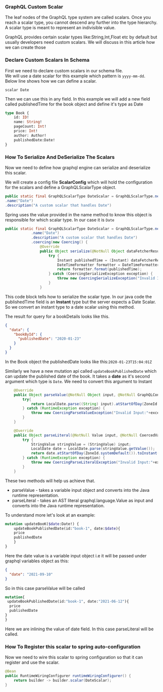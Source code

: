 ### GraphQL Custom Scalar

The leaf nodes of the GraphQL type system are called scalars. Once you reach a scalar type, you cannot descend any further into the type hierarchy. A scalar type is meant to represent an indivisible value.

GraphQL provides certain scalar types like:String,Int,Float etc by default but usually developers need custom scalars. We will discuss in this article how we can create those

### Declare Custom Scalars In Schema

First we need to declare custom scalars in our schema file.  
We will use a date scalar for this example which pattern is `yyyy-mm-dd`. Below line shows how we can define a scalar.

`scalar Date` 

Then we can use this in any field. In this example we will add  a new field called publishedTime for the book object and define it's type as Date

```graphql
type Book {
    id: ID!
    name: String!
    pageCount: Int!
    price: Int!
    author: Author!
    publishedDate:Date!
}
```

### How To Serialize And DeSerialize The Scalars

Now we need to define how graphql engine can serialize and deserialize this scalar.

We will create a config file **ScalarConfig** which will hold the configuration for the scalars and define a GraphQLScalarType object.

``` Java
public static final GraphQLScalarType DateScalar = GraphQLScalarType.newScalar()
.name("Date")
.description("A custom scalar that handles Date")
```
Spring uses the value provided in the name method to know this object is responsible for which scalar type. In our case it is `Date`

```java
public static final GraphQLScalarType DateScalar = GraphQLScalarType.newScalar()
            .name("Date")
            .description("A custom scalar that handles Date")
            .coercing(new Coercing() {
                @Override
                public Object serialize(@NotNull Object dataFetcherResult, @NotNull GraphQLContext graphQLContext, @NotNull Locale locale) throws CoercingSerializeException {
                    try {
                        Instant publishedTime = (Instant) dataFetcherResult;
                        DateTimeFormatter formatter = DateTimeFormatter.ISO_LOCAL_DATE.withZone(ZoneId.systemDefault());
                        return formatter.format(publishedTime);
                    } catch (CoercingSerializeException exception) {
                        throw new CoercingSerializeException("Invalid Input:"+exception.getMessage());
                    }
                }
```
This code block tells how to serialize the scalar type. In our java code the publishedTime field is an **Instant** type but the server expects a Date Scalar. So we convert an instant type to a date scalar using this method.

The result for query for a bookDetails looks like this.
```json
{
  "data": {
    "bookById": {
      "publishedDate": "2020-01-23"
    }
  }
}
```
In the Book object the publishedDate looks like this:`2020-01-23T15:04:01Z`

Similarly we have a new mutation api called `updateBookPublishedDate` which can update the published date of the book. It takes a **date** as it's second argument which type is `Date`. We need to convert this argument to Instant

```java
    @Override
    public Object parseValue(@NotNull Object input, @NotNull GraphQLContext graphQLContext, @NotNull Locale locale) throws CoercingParseValueException {
        try{
            return LocalDate.parse((String) input).atStartOfDay(ZoneId.systemDefault()).toInstant();
        } catch (RuntimeException exception) {
            throw new CoercingParseValueException("Invalid Input:"+exception.getMessage());
        }
    }

    @Override
    public Object parseLiteral(@NotNull Value input, @NotNull CoercedVariables variables, @NotNull GraphQLContext graphQLContext, @NotNull Locale locale) throws CoercingParseLiteralException {
        try {
            StringValue stringValue = (StringValue) input;
            LocalDate date = LocalDate.parse(stringValue.getValue());
            return date.atStartOfDay(ZoneId.systemDefault()).toInstant();
        } catch (RuntimeException exception) {
            throw new CoercingParseLiteralException("Invalid Input:"+exception.getMessage());
        }
    }
```
These two methods will help us achieve that.  
- parseValue - takes a variable input object and converts into the Java runtime representation.  
- parseLiteral - takes an AST literal graphql.language.Value as input and converts into the Java runtime representation.

To understand more let's look at an example:
```graphql
mutation updateBooK($date:Date!) {
    updateBookPublishedDate(id:"book-1", date:$date){
    price
    publishedDate
    }
}
```
Here the date value is a variable input object i.e it will be passed under graphql variables object as this:
```json
{
  "date": "2021-09-10"
}
```
So in this case parseValue will be called

```graphql
mutation{
 updateBookPublishedDate(id:"book-1", date:"2021-06-12"){
  price
  publishedDate
}
}
```

Here we are inlining  the value of date field. In this case parseLiteral will be called.

### How To Register this scalar to spring auto-configuration

Now we need to wire this scalar to spring configuration so that it can register and use the scalar.

```java
@Bean
public RuntimeWiringConfigurer runtimeWiringConfigurer() {
    return builder -> builder.scalar(DateScalar);
}
```